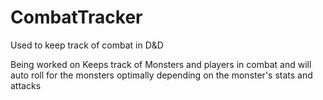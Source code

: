 # CombatTracker
Used to keep track of combat in D&D

Being worked on
Keeps track of Monsters and players in combat and will auto roll for the monsters optimally depending on the monster's stats and attacks

